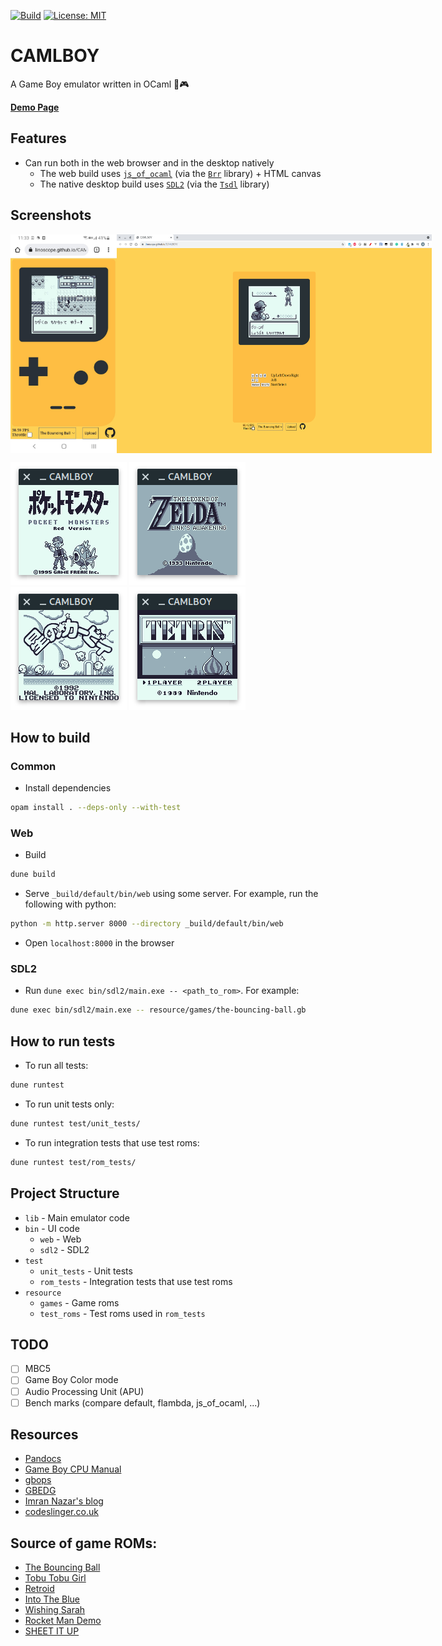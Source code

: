 [![Build](https://github.com/linoscope/CAMLBOY/actions/workflows/workflow.yml/badge.svg)](https://github.com/linoscope/CAMLBOY/actions/workflows/workflow.yml)
[![License: MIT](https://img.shields.io/badge/License-MIT-yellow.svg)](https://opensource.org/licenses/MIT)

# CAMLBOY

A Game Boy emulator written in OCaml 🐫🎮

**[Demo Page](https://linoscope.github.io/CAMLBOY/)**

## Features

- Can run both in the web browser and in the desktop natively
  - The web build uses [`js_of_ocaml`](https://ocsigen.org/js_of_ocaml/) (via the [`Brr`](https://github.com/dbuenzli/brr) library) + HTML canvas
  - The native desktop build uses [`SDL2`](https://www.libsdl.org/download-2.0.php) (via the [`Tsdl`](https://github.com/dbuenzli/tsdl) library)

## Screenshots

<div style="display:flex">
  <img src="/screenshot/phone-ui.jpg" height="350"/>
  <img src="/screenshot/desktop-ui.png" height="350" />
</div>

![Pokemon](./screenshot/pokemon.png)
![Zelda](./screenshot/zelda.png)
![Kirby](./screenshot/kirby.png)
![Tetris](./screenshot/tetris.png)

## How to build

### Common

- Install dependencies

```sh
opam install . --deps-only --with-test
```

### Web

- Build

```sh
dune build

```

- Serve `_build/default/bin/web` using some server. For example, run the following with python:

```sh
python -m http.server 8000 --directory _build/default/bin/web

```

- Open `localhost:8000` in the browser

### SDL2

- Run `dune exec bin/sdl2/main.exe -- <path_to_rom>`. For example:

```sh
dune exec bin/sdl2/main.exe -- resource/games/the-bouncing-ball.gb
```

## How to run tests

- To run all tests:

```sh
dune runtest
```

- To run unit tests only:

```sh
dune runtest test/unit_tests/
```

- To run integration tests that use test roms:

```sh
dune runtest test/rom_tests/
```

## Project Structure

- `lib` - Main emulator code
- `bin` - UI code
  - `web` - Web
  - `sdl2` - SDL2
- `test`
  - `unit_tests` - Unit tests
  - `rom_tests` - Integration tests that use test roms
- `resource`
  - `games` - Game roms
  - `test_roms` - Test roms used in `rom_tests`

## TODO

- [ ] MBC5
- [ ] Game Boy Color mode
- [ ] Audio Processing Unit (APU)
- [ ] Bench marks (compare default, flambda, js_of_ocaml, ...)

## Resources

- [Pandocs](https://gbdev.io/pandocs/)
- [Game Boy CPU Manual](http://marc.rawer.de/Gameboy/Docs/GBCPUman.pdf)
- [gbops](https://izik1.github.io/gbops/)
- [GBEDG](https://hacktixme.ga/GBEDG/)
- [Imran Nazar's blog](https://imrannazar.com/GameBoy-Emulation-in-JavaScript)
- [codeslinger.co.uk](http://www.codeslinger.co.uk/pages/projects/gameboy.html)

## Source of game ROMs:

- [The Bouncing Ball](https://gamejolt.com/games/the-bouncing-ball-gb/86699)
- [Tobu Tobu Girl](https://tangramgames.dk/tobutobugirl/)
- [Retroid](https://the-green-screen.com/292-2/#welcome)
- [Into The Blue](https://the-green-screen.com/278-2/#welcome)
- [Wishing Sarah](https://asteristic.itch.io/wishing-sarah)
- [Rocket Man Demo](https://lightgamesgb.com/portfolio/rocket-man/)
- [SHEET IT UP](https://drludos.itch.io/sheep-it-up)
